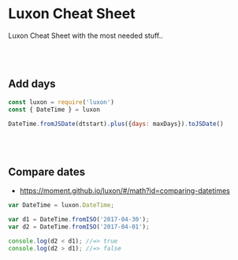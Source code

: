 # Luxon Cheat Sheet
Luxon Cheat Sheet with the most needed stuff..

<br><br>

## Add days

```javascript
const luxon = require('luxon')
const { DateTime } = luxon

DateTime.fromJSDate(dtstart).plus({days: maxDays}).toJSDate()
```




<br><br>

## Compare dates
- https://moment.github.io/luxon/#/math?id=comparing-datetimes

```javascript
var DateTime = luxon.DateTime;

var d1 = DateTime.fromISO('2017-04-30');
var d2 = DateTime.fromISO('2017-04-01');

console.log(d2 < d1); //=> true
console.log(d2 > d1); //=> false
```
